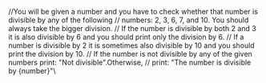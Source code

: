 
//You will be given a number and you have to check whether that number is divisible by any of the following
// numbers: 2, 3, 6, 7, and 10. You should always take the bigger division.
// If the number is divisible by both 2 and 3 it is also divisible by 6 and you should print only the division by 6.
// If a number is divisible by 2 it is sometimes also divisible by 10 and you should print the division by 10.
// If the number is not divisible by any of the given numbers print: "Not divisible".Otherwise,
// print: "The number is divisible by {number}"\\
